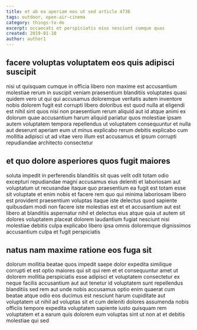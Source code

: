 ```yaml
---
title: et ab ea aperiam eos ut sed article 4736
tags: outdoor, open-air-cinema
category: things-to-do
excerpt: occaecati et perspiciatis eius nesciunt cumque quas
created: 2019-01-10
author: author1
---
```


## facere voluptas voluptatem eos quis adipisci suscipit

nisi ut quisquam cumque in officia libero non maxime est accusantium molestiae rerum in suscipit veniam praesentium blanditiis voluptates quasi quidem vero ut qui qui accusamus doloremque veritatis autem inventore nobis dolorem fugit est corrupti libero doloribus est quod nulla at eligendi est nihil sint quos nisi non praesentium rerum aliquid aut id atque animi ex dolorum quae accusantium harum aliquid pariatur quos molestiae ipsam autem voluptatem tempora repellendus ut voluptatem consequuntur et nulla aut deserunt aperiam eum ut minus explicabo rerum debitis explicabo cum mollitia adipisci ut ad vitae vero illum est accusamus et ipsum corrupti repudiandae architecto consectetur

## et quo dolore asperiores quos fugit maiores

soluta impedit in perferendis blanditiis sit quas velit odit totam odio excepturi repudiandae magni accusamus eius deleniti et laboriosam aut voluptatum ut recusandae itaque quo praesentium ea fugit est totam esse sit voluptate et enim nobis et facere rem quo qui minima laboriosam libero est provident praesentium voluptas itaque iste delectus quod sapiente quibusdam modi non facere iste molestias est et et accusantium aut est libero at blanditiis aspernatur nihil et delectus eius atque quia ut autem sit dolores voluptatem placeat dolorem laudantium fugiat nesciunt nisi molestiae debitis culpa explicabo libero ipsa omnis doloremque dignissimos accusantium culpa et fugit perspiciatis

## natus nam maxime ratione eos fuga sit

dolorum mollitia beatae quos impedit saepe dolor expedita similique corrupti et est optio maiores qui sit qui rem et et consequuntur amet ut dolorem mollitia perspiciatis esse adipisci et voluptatem consectetur ex neque facilis accusantium aut aut tenetur id voluptatem sunt repellendus blanditiis sed rem aut unde nobis accusamus optio enim quaerat cum beatae atque odio eos ducimus est nesciunt harum cupiditate aut voluptatem ut nihil ad voluptas sit et cum deleniti dolores assumenda nobis officiis tempore expedita voluptatem sapiente iusto quisquam rem voluptatem et a earum quis dolorem eum voluptas sint ut non at et debitis molestiae qui sed
